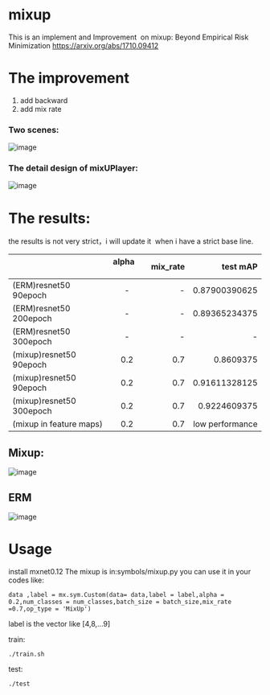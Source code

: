 # mixup

This is an implement and Improvement  on mixup: Beyond Empirical Risk Minimization https://arxiv.org/abs/1710.09412

# The improvement 

1. add backward
2. add mix rate


### Two scenes:
![image](https://github.com/unsky/mixup/blob/master/3.png)


### The detail design of mixUPlayer:

![image](https://github.com/unsky/mixup/blob/master/4.png)


# The results:
the results is not very strict，i will update it  when i have a strict base line.

|                        | alpha         | mix_rate  | test mAP |
| -------------          |:-------------:| -----:      | -----:   |
| (ERM)resnet50 90epoch  |      -        |-            | 0.87900390625  |
|(ERM)resnet50 200epoch  |      -        |-            | 0.89365234375 |
|(ERM)resnet50 300epoch  |      -        |-            | - |
| (mixup)resnet50 90epoch|      0.2     |0.7           |0.8609375      |
| (mixup)resnet50 90epoch|      0.2     |0.7           |0.91611328125      |
| (mixup)resnet50 300epoch|      0.2     |0.7          | 0.9224609375     |
| (mixup in feature maps)|      0.2     |0.7          | low performance    |

## Mixup:
![image](https://github.com/unsky/mixup/blob/master/1.png)

## ERM
![image](https://github.com/unsky/mixup/blob/master/2.png)

# Usage
install mxnet0.12
The mixup is in:symbols/mixup.py
you can use it in your codes like:

```
data ,label = mx.sym.Custom(data= data,label = label,alpha = 0.2,num_classes = num_classes,batch_size = batch_size,mix_rate =0.7,op_type = 'MixUp')
```
label is the vector like [4,8,...9]


train:
```
./train.sh
```
test:
```
./test
```
